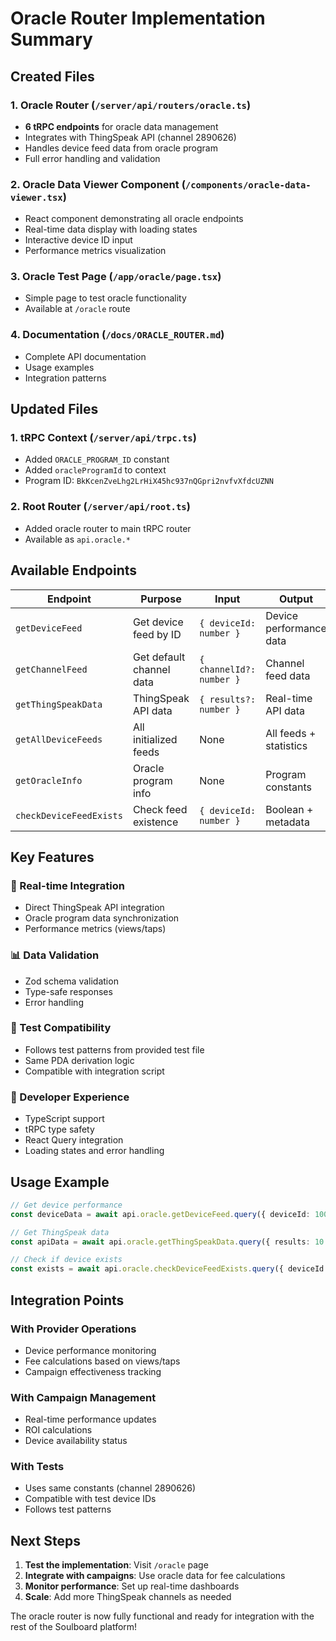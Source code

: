 # Oracle Router Implementation Summary

## Created Files

### 1. Oracle Router (`/server/api/routers/oracle.ts`)
- **6 tRPC endpoints** for oracle data management
- Integrates with ThingSpeak API (channel 2890626)
- Handles device feed data from oracle program
- Full error handling and validation

### 2. Oracle Data Viewer Component (`/components/oracle-data-viewer.tsx`)
- React component demonstrating all oracle endpoints
- Real-time data display with loading states
- Interactive device ID input
- Performance metrics visualization

### 3. Oracle Test Page (`/app/oracle/page.tsx`)
- Simple page to test oracle functionality
- Available at `/oracle` route

### 4. Documentation (`/docs/ORACLE_ROUTER.md`)
- Complete API documentation
- Usage examples
- Integration patterns

## Updated Files

### 1. tRPC Context (`/server/api/trpc.ts`)
- Added `ORACLE_PROGRAM_ID` constant
- Added `oracleProgramId` to context
- Program ID: `BkKcenZveLhg2LrHiX45hc937nQGpri2nvfvXfdcUZNN`

### 2. Root Router (`/server/api/root.ts`)
- Added oracle router to main tRPC router
- Available as `api.oracle.*`

## Available Endpoints

| Endpoint | Purpose | Input | Output |
|----------|---------|-------|--------|
| `getDeviceFeed` | Get device feed by ID | `{ deviceId: number }` | Device performance data |
| `getChannelFeed` | Get default channel data | `{ channelId?: number }` | Channel feed data |
| `getThingSpeakData` | ThingSpeak API data | `{ results?: number }` | Real-time API data |
| `getAllDeviceFeeds` | All initialized feeds | None | All feeds + statistics |
| `getOracleInfo` | Oracle program info | None | Program constants |
| `checkDeviceFeedExists` | Check feed existence | `{ deviceId: number }` | Boolean + metadata |

## Key Features

### 🔄 Real-time Integration
- Direct ThingSpeak API integration
- Oracle program data synchronization
- Performance metrics (views/taps)

### 📊 Data Validation
- Zod schema validation
- Type-safe responses
- Error handling

### 🎯 Test Compatibility
- Follows test patterns from provided test file
- Same PDA derivation logic
- Compatible with integration script

### 🔧 Developer Experience
- TypeScript support
- tRPC type safety
- React Query integration
- Loading states and error handling

## Usage Example

```typescript
// Get device performance
const deviceData = await api.oracle.getDeviceFeed.query({ deviceId: 100 });

// Get ThingSpeak data
const apiData = await api.oracle.getThingSpeakData.query({ results: 10 });

// Check if device exists
const exists = await api.oracle.checkDeviceFeedExists.query({ deviceId: 100 });
```

## Integration Points

### With Provider Operations
- Device performance monitoring
- Fee calculations based on views/taps
- Campaign effectiveness tracking

### With Campaign Management
- Real-time performance updates
- ROI calculations
- Device availability status

### With Tests
- Uses same constants (channel 2890626)
- Compatible with test device IDs
- Follows test patterns

## Next Steps

1. **Test the implementation**: Visit `/oracle` page
2. **Integrate with campaigns**: Use oracle data for fee calculations
3. **Monitor performance**: Set up real-time dashboards
4. **Scale**: Add more ThingSpeak channels as needed

The oracle router is now fully functional and ready for integration with the rest of the Soulboard platform!